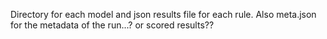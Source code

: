 Directory for each model and json results file for each rule. Also meta.json for the metadata of the run...? or scored results??